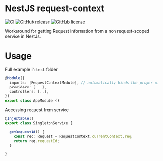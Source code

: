 # NestJS request-context

[![CI](https://github.com/tiig-node/nestjs-request-context/actions/workflows/ci.yml/badge.svg)](https://github.com/tiig-node/nestjs-request-context/actions/workflows/ci.yml)
[![GitHub release](https://img.shields.io/github/v/release/tiig-node/nestjs-request-context.svg)](https://GitHub.com/tiig-node/nestjs-request-context/releases/)
[![GitHub license](https://img.shields.io/github/license/tiig-node/nestjs-request-context.svg)](https://github.com/tiig-node/nestjs-request-context/blob/main/LICENSE)

Workaround for getting Request information from a non request-scoped service in NestJs.

# Usage

Full example in `test` folder

```typescript
@Module({
  imports: [RequestContextModule], // automatically binds the proper middleware
  providers: [...],
  controllers: [..],
})
export class AppModule {}
```

Accessing request from service
```typescript
@Injectable()
export class SingletonService {

  getRequestId() {
    const req: Request = RequestContext.currentContext.req;
    return req.requestId;
  }

}
```
